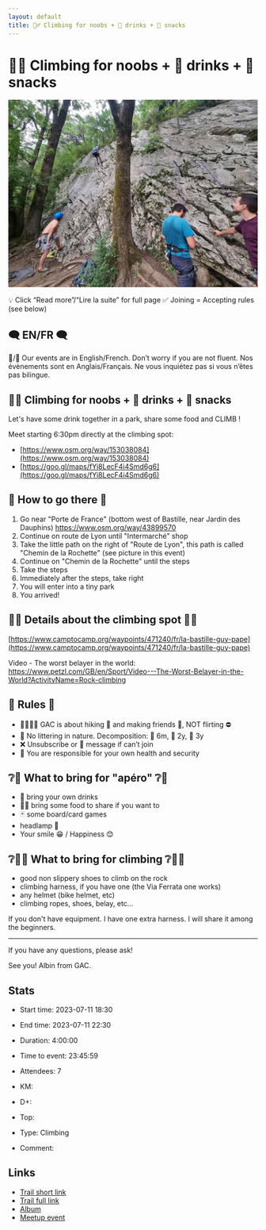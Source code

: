 ```yaml
---
layout: default
title: 🧗‍♂️ Climbing for noobs + 🍻 drinks + 🥨 snacks
---
```


# 🧗‍♂️ Climbing for noobs + 🍻 drinks + 🥨 snacks

![2023-07-11](/Stats/img/orig/2023-07-11.jpg)

💡 Click “Read more”/“Lire la suite” for full page ✅ Joining = Accepting rules (see below)

## 🗨️ EN/FR 🗨️
🦅/🐓 Our events are in English/French. Don’t worry if you are not fluent. Nos évènements sont en Anglais/Français. Ne vous inquiétez pas si vous n’êtes pas bilingue.

## 🧗‍♂️ Climbing for noobs + 🍻 drinks + 🥨 snacks
Let's have some drink together in a park, share some food and CLIMB !

Meet starting 6:30pm directly at the climbing spot:

* [https://www.osm.org/way/153038084](https://www.osm.org/way/153038084)
* [https://goo.gl/maps/fYi8LecF4i4Smd6g6](https://goo.gl/maps/fYi8LecF4i4Smd6g6)

## 🔎 How to go there 🔱

1. Go near "Porte de France" (bottom west of Bastille, near Jardin des Dauphins) https://www.osm.org/way/43899570
2. Continue on route de Lyon until "Intermarché" shop
3. Take the little path on the right of "Route de Lyon", this path is called "Chemin de la Rochette" (see picture in this event)
4. Continue on "Chemin de la Rochette" until the steps
5. Take the steps
6. Immediately after the steps, take right
7. You will enter into a tiny park
8. You arrived!

## 🧗‍♂️ Details about the climbing spot 🧗‍♂️
[https://www.camptocamp.org/waypoints/471240/fr/la-bastille-guy-pape](https://www.camptocamp.org/waypoints/471240/fr/la-bastille-guy-pape)

Video - The worst belayer in the world: https://www.petzl.com/GB/en/Sport/Video---The-Worst-Belayer-in-the-World?ActivityName=Rock-climbing

## 📜 Rules 📜

* 🚶‍♀️🚶‍♂️ GAC is about hiking 🥾 and making friends 🤗, NOT flirting ⛔
* 🚮 No littering in nature. Decomposition: 🍊 6m, 🍌 2y, 🥚 3y
* ❌ Unsubscribe or 💬 message if can’t join
* 💟 You are responsible for your own health and security

## ❔🍺 What to bring for "apéro" ❔🍺

* 🍺 bring your own drinks
* 🥕🍫 bring some food to share if you want to
* 🃏 some board/card games
* headlamp 🔦
* Your smile 😁 / Happiness 😊

## ❔🧗‍♂️ What to bring for climbing ❔🧗‍♂️

* good non slippery shoes to climb on the rock
* climbing harness, if you have one (the Via Ferrata one works)
* any helmet (bike helmet, etc)
* climbing ropes, shoes, belay, etc...

If you don't have equipment. I have one extra harness. I will share it among the beginners.

***

If you have any questions, please ask!

See you! Albin from GAC.

## Stats

- Start time: 2023-07-11 18:30
- End time: 2023-07-11 22:30
- Duration: 4:00:00
- Time to event: 23:45:59
- Attendees: 7

- KM: 
- D+: 
- Top: 
- Type: Climbing
- Comment: 

## Links

- [Trail short link]()
- [Trail full link]()
- [Album](https://binnette.github.io/GacImg2023/2023-07-11-🧗‍♂️-Climbing-for-noobs-🍻-drinks-🥨-snacks.html)
- [Meetup event](https://www.meetup.com/grenoble-adventure-club-english-french/events/294724528/)

